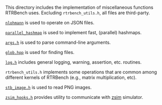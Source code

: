 This directory includes the implementation of miscellaneous functions RTRBench
uses. Excluding `rtrbench_utils.h`, all files are third-party.

[`nlohmann`](https://github.com/nlohmann/json) is used to operate on JSON
files.

[`parallel_hashmap`](https://greg7mdp.github.io/parallel-hashmap/) is used to
implement fast, (parallel) hashmaps.

[`args.h`](https://github.com/ElliotLockerman/cpp_args) is used to parse
command-line arguments.

[`glob.hpp`](https://github.com/p-ranav/glob) is used for finding files.

[`log.h`](https://github.com/s5z/zsim/blob/master/src/log.h) includes general
logging, warning, assertion, etc. routines.

`rtrbench_utils.h` implements some operations that are common among different
kernels of RTRBench (e.g., matrix multiplication, etc).

[`stb_image.h`](https://github.com/nothings/stb/blob/master/stb_image.h) is
used to read PNG images.

[`zsim_hooks.h`](https://github.com/s5z/zsim/blob/master/misc/hooks/zsim_hooks.h)
provides utility to communicate with [zsim](https://github.com/s5z/zsim)
simulator.
